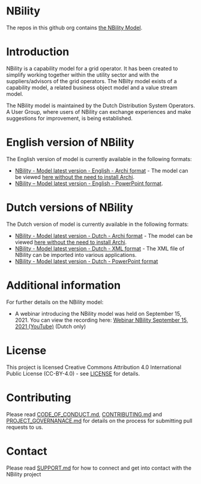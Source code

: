 # NBility
The repos in this github org contains [the NBility Model](https://www.edsn.nl/nbility-model/). 

# Introduction
NBility is a capability model for a grid operator. It has been created to simplify working together within the utility sector and with the suppliers/advisors of the grid operators. The NBilty model exists of a capability model, a  related  business object model and a value stream model.  

The NBility model is maintained by the Dutch Distribution System Operators. A User Group, where users of NBility can exchange experiences and make suggestions for improvement, is being established.

# English version of NBility
The English version of model is currently available in the following formats:
* [NBility - Model latest version - English - Archi format](https://github.com/NBility-Model/NBility-business-capabilities-Archi-English) - The model can be viewed [here without the need to install Archi](https://nbility-model.github.io/NBility-business-capabilities-Archi-English).
* [NBility – Model latest version - English - PowerPoint format](https://nbility-model.github.io/NBility-business-capabilities-Archi/?view=id-27932).

# Dutch versions of NBility
The Dutch version of model is currently available in the following formats:
* [NBility - Model latest version - Dutch - Archi format](https://github.com/NBility-Model/NBility-business-capabilities-Archi) - The model can be viewed [here without the need to install Archi](https://nbility-model.github.io/NBility-business-capabilities-Archi/).
* [NBility - Model latest version - Dutch - XML format](https://github.com/NBility-Model/NBility-business-capabilities-XML) - The XML file of NBility can be imported into various applications.
* [NBility - Model latest version - Dutch - PowerPoint format](https://github.com/NBility-Model/NBility-business-capabilities-PPTX)

# Additional information
For further details on the NBility model:
* A webinar introducing the NBility model was held on September 15, 2021. You can view the recording here: [Webinar NBility September 15, 2021 (YouTube)](https://youtu.be/hpRPoQU_ids) (Dutch only)

# License
This project is licensed Creative Commons Attribution 4.0 International Public License (CC-BY-4.0) - see [LICENSE](LICENSE) for details.

# Contributing
Please read [CODE_OF_CONDUCT.md](CODE_OF_CONDUCT.md), [CONTRIBUTING.md](CONTRIBUTING.md) and [PROJECT_GOVERNANACE.md](PROJECT_GOVERNANCE.md) for details on the process for submitting pull requests to us.

# Contact
Please read [SUPPORT.md](SUPPORT.md) for how to connect and get into contact with the NBility project

